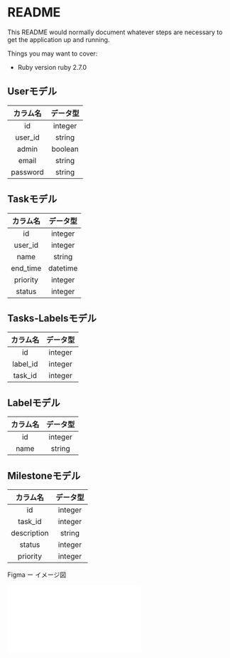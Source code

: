 # README

This README would normally document whatever steps are necessary to get the
application up and running.

Things you may want to cover:

* Ruby version
ruby 2.7.0

## Userモデル
| カラム名 | データ型
| :---: | :---: |
| id | integer |
| user_id | string |
| admin | boolean |
| email | string |
| password | string |


## Taskモデル
| カラム名 | データ型
| :---: | :---: |
| id | integer |
| user_id | integer |
| name | string |
| end_time | datetime |
| priority | integer |
| status | integer |


## Tasks-Labelsモデル
| カラム名 | データ型
| :---: | :---: |
| id | integer |
| label_id | integer |
| task_id | integer |

## Labelモデル
| カラム名 | データ型
| :---: | :---: |
| id | integer |
| name | string |

## Milestoneモデル
| カラム名 | データ型
| :---: | :---: |
| id | integer |
| task_id | integer |
| description | string |
| status | integer |
| priority | integer |

Figma ー イメージ図


![One-Task.pdf](/uploads/be3cf5c0a7fddb7d2dee6b29cdfb97ab/One-Task.pdf)
